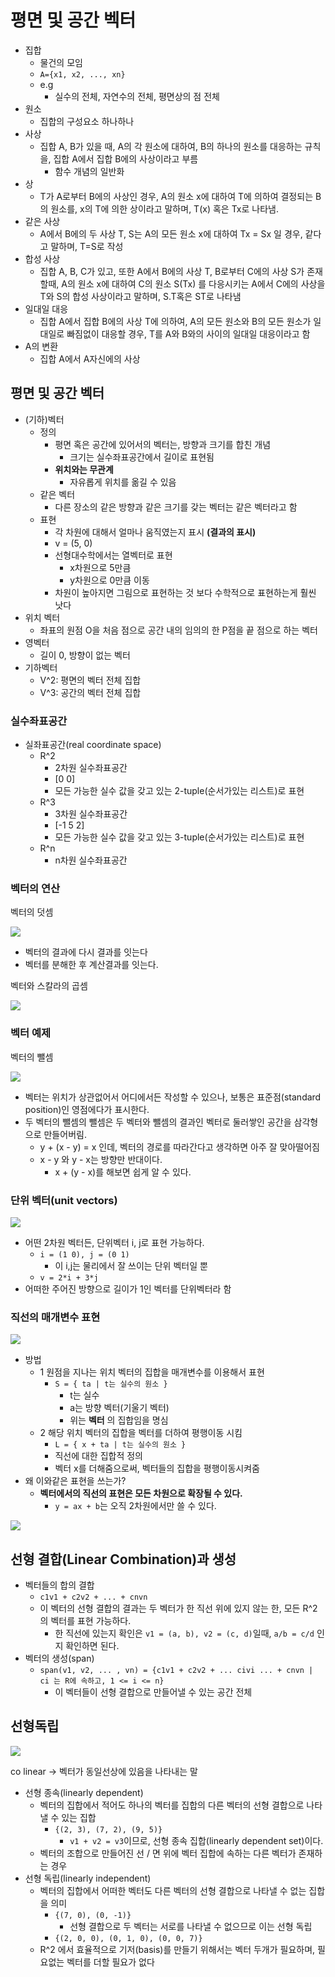 # 평면 및 공간 벡터

- 집합
  - 물건의 모임
  - `A={x1, x2, ..., xn}`
  - e.g
    - 실수의 전체, 자연수의 전체, 평면상의 점 전체
- 원소
  - 집합의 구성요소 하나하나
- 사상
  - 집합 A, B가 있을 때, A의 각 원소에 대하여, B의 하나의 원소를 대응하는 규칙을, 집합 A에서 집합 B에의 사상이라고 부름
    - 함수 개념의 일반화
- 상
  - T가 A로부터 B에의 사상인 경우, A의 원소 x에 대하여 T에 의하여 결정되는 B의 원소를, x의 T에 의한 상이라고 말하며, T(x) 혹은 Tx로 나타냄.
- 같은 사상
  - A에서 B에의 두 사상 T, S는 A의 모든 원소 x에 대하여 Tx = Sx 일 경우, 같다고 말하며, T=S로 작성
- 합성 사상
  - 집합 A, B, C가 있고, 또한 A에서 B에의 사상 T, B로부터 C에의 사상 S가 존재할때, A의 원소 x에 대하여 C의 원소 S(Tx) 를 다응시키는 A에서 C에의 사상을 T와 S의 합성 사상이라고 말하며, S.T혹은 ST로 나타냄
- 일대일 대응
  - 집합 A에서 집합 B에의 사상 T에 의하여, A의 모든 원소와 B의 모든 원소가 일대일로 빠짐없이 대응할 경우, T를 A와 B와의 사이의 일대일 대응이라고 함
- A의 변환
  - 집합 A에서 A자신에의 사상

## 평면 및 공간 벡터

- (기하)벡터
  - 정의
    - 평면 혹은 공간에 있어서의 벡터는, 방향과 크기를 합친 개념
      - 크기는 실수좌표공간에서 길이로 표현됨
    - **위치와는 무관계**
      - 자유롭게 위치를 옮길 수 있음
  - 같은 벡터
    - 다른 장소의 같은 방향과 같은 크기를 갖는 벡터는 같은 벡터라고 함
  - 표현
    - 각 차원에 대해서 얼마나 움직였는지 표시 **(결과의 표시)**
    - v = (5, 0)
    - 선형대수학에서는 열벡터로 표현
      - x차원으로 5만큼
      - y차원으로 0만큼 이동
    - 차원이 높아지면 그림으로 표현하는 것 보다 수학적으로 표현하는게 훨씬 낫다
- 위치 벡터
  - 좌표의 원점 O을 처음 점으로 공간 내의 임의의 한 P점을 끝 점으로 하는 벡터
- 영벡터
  - 길이 0, 방향이 없는 벡터
- 기하벡터
  - V^2: 평면의 벡터 전체 집합
  - V^3: 공간의 벡터 전체 집합

### 실수좌표공간

- 실좌표공간(real coordinate space)
  - R^2
    - 2차원 실수좌표공간
    - [0 0]
    - 모든 가능한 실수 값을 갖고 있는 2-tuple(순서가있는 리스트)로 표현
  - R^3
    - 3차원 실수좌표공간
    - [-1 5 2]
    - 모든 가능한 실수 값을 갖고 있는 3-tuple(순서가있는 리스트)로 표현
  - R^n
    - n차원 실수좌표공간

### 벡터의 연산

벡터의 덧셈

![](./images/sum_of_vector.png)

- 벡터의 결과에 다시 결과를 잇는다
- 벡터를 분해한 후 계산결과를 잇는다.

벡터와 스칼라의 곱셈

![](./images/multiply_vector_and_scalar.png)

### 벡터 예제

벡터의 뺄셈

![](./images/extraction_of_vector_1.png)

- 벡터는 위치가 상관없어서 어디에서든 작성할 수 있으나, 보통은 표준점(standard position)인 영점에다가 표시한다.
- 두 벡터의 뺄셈의 뺄셈은 두 벡터와 뺄셈의 결과인 벡터로 둘러쌓인 공간을 삼각형으로 만들어버림.
  - y + (x - y) = x 인데, 벡터의 경로를 따라간다고 생각하면 아주 잘 맞아떨어짐
  - x - y 와 y - x는 방향만 반대이다.
    - x + (y - x)를 해보면 쉽게 알 수 있다.

### 단위 벡터(unit vectors)

![](./images/unit_vector.png)

- 어떤 2차원 벡터든, 단위벡터 i, j로 표현 가능하다.
  - `i = (1 0), j = (0 1)`
    - 이 i,j는 물리에서 잘 쓰이는 단위 벡터일 뿐
  - `v = 2*i + 3*j`
- 어떠한 주어진 방향으로 길이가 1인 벡터를 단위벡터라 함

### 직선의 매개변수 표현

![](./images/straight_line_and_vector.png)

- 방법
  - 1 원점을 지나는 위치 벡터의 집합을 매개변수를 이용해서 표현
    - `S = { ta | t는 실수의 원소 }`
      - t는 실수
      - a는 방향 벡터(기울기 벡터)
      - 위는 **벡터** 의 집합임을 명심
  - 2 해당 위치 벡터의 집합을 벡터를 더하여 평행이동 시킴
    - `L = { x + ta | t는 실수의 원소 }`
    - 직선에 대한 집합적 정의
    - 벡터 x를 더해줌으로써, 벡터들의 집합을 평행이동시켜줌
- 왜 이와같은 표현을 쓰는가?
  - **벡터에서의 직선의 표현은 모든 차원으로 확장될 수 있다.**
    - `y = ax + b`는 오직 2차원에서만 쓸 수 있다.

![](./images/straight_line_and_vector2.png)

## 선형 결합(Linear Combination)과 생성

- 벡터들의 합의 결합
  - `c1v1 + c2v2 + ... + cnvn`
  - 이 벡터의 선형 결합의 결과는 두 벡터가 한 직선 위에 있지 않는 한, 모든 R^2 의 벡터를 표현 가능하다.
    - 한 직선에 있는지 확인은 `v1 = (a, b), v2 = (c, d)`일때, `a/b = c/d` 인지 확인하면 된다.
- 벡터의 생성(span)
  - `span(v1, v2, ... , vn) = {c1v1 + c2v2 + ... civi ... + cnvn | ci 는 R에 속하고, 1 <= i <= n}`
    - 이 벡터들이 선형 결합으로 만들어낼 수 있는 공간 전체

## 선형독립

![](./images/co_linear.png)

co linear -> 벡터가 동일선상에 있음을 나타내는 말

- 선형 종속(linearly dependent)
  - 벡터의 집합에서 적어도 하나의 벡터를 집합의 다른 벡터의 선형 결합으로 나타낼 수 있는 집합
    - `{(2, 3), (7, 2), (9, 5)}`
      - `v1 + v2 = v3`이므로, 선형 종속 집합(linearly dependent set)이다.
  - 벡터의 조합으로 만들어진 선 / 면 위에 벡터 집합에 속하는 다른 벡터가 존재하는 경우
- 선형 독립(linearly independent)
  - 벡터의 집합에서 어떠한 벡터도 다른 벡터의 선형 결합으로 나타낼 수 없는 집합을 의미
    - `{(7, 0), (0, -1)}`
      - 선형 결합으로 두 벡터는 서로를 나타낼 수 없으므로 이는 선형 독립
    - `{(2, 0, 0), (0, 1, 0), (0, 0, 7)}`
  - R^2 에서 효율적으로 기저(basis)를 만들기 위해서는 벡터 두개가 필요하며, 필요없는 벡터를 더할 필요가 없다
